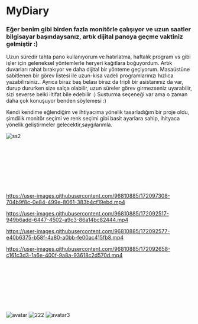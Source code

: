 # MyDiary

### Eğer benim gibi birden fazla monitörle çalışıyor ve uzun saatler bilgisayar başındaysanız, artık dijital panoya geçme vaktiniz gelmiştir :)
Uzun süredir tahta pano kullanıyorum ve hatırlatma, haftalık program vs gibi işler için geleneksel yöntemlerle heryeri kağıtlara boğuyordum. Artık duvarları rahat bırakıyor ve daha dijital bir yönteme geçiyorum. Masaüstüne sabitlenen bir görev listesi ile uzun-kısa vadeli programlarınızı hızlıca yazabilirsiniz..
Ayrıca biraz baş belası biraz da tripli bir asistanınız da var, durup dururken size salça olabilir, uzun süreler görev girmezseniz uyarabilir, sizi severse belki iltifat bile edebilir :) Susturma seçeneği var ama o zaman daha çok konuşuyor benden söylemesi :)

Kendi kendime eğlendiğim ve ihtiyacıma yönelik tasarladığım bir proje oldu, şimdilik monitör seçimi ve renk seçimi gibi basit ayarlara sahip, ihityaca yönelik geliştirmeler gelecektir,saygılarımla.

![ss2](https://user-images.githubusercontent.com/96810885/172093693-3a2b7a48-47c2-403b-84ff-230d0cf589fd.png)


<br><br>
---
<br><br>


https://user-images.githubusercontent.com/96810885/172097308-704b9f8c-0e84-499e-8061-383b4cf19ebd.mp4



https://user-images.githubusercontent.com/96810885/172092517-949b6add-6447-4502-a9c3-86a14bc82444.mp4



https://user-images.githubusercontent.com/96810885/172092577-e40b6375-b58f-4a80-a0bb-fe00ac415fb8.mp4



https://user-images.githubusercontent.com/96810885/172092658-c161c3d3-1a6e-400f-9a8a-93618c2d570d.mp4

<br><br>
---
<br><br>

![avatar](https://user-images.githubusercontent.com/96810885/172093759-ba90b284-6e4b-4742-839c-c440d4d6b000.gif)
![222](https://user-images.githubusercontent.com/96810885/172096790-70fceab0-07bf-4298-9816-1298f3044af3.gif)
![avatar3](https://user-images.githubusercontent.com/96810885/172093877-4dcdb80d-5b2c-4ed3-b657-f38f2b13e707.gif)
